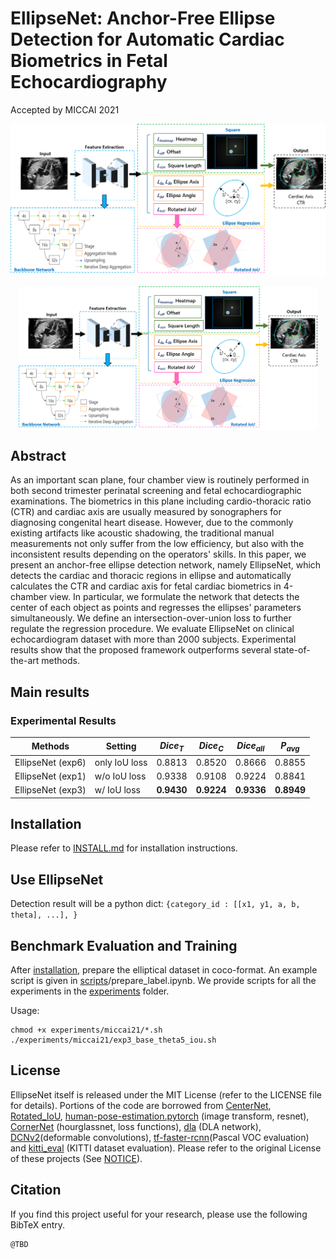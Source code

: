 # EllipseNet: Anchor-Free Ellipse Detection for Automatic Cardiac Biometrics in Fetal Echocardiography
Accepted by MICCAI 2021

![](readme/EllipseNet.png)
<p align="center"> <img src='readme/EllipseNet.png' align="center" height="230px"> </p>    
    
## Abstract 

As an important scan plane, four chamber view is routinely performed in both second trimester perinatal screening and fetal echocardiographic examinations. The biometrics in this plane including cardio-thoracic ratio (CTR) and cardiac axis are usually measured by sonographers for diagnosing congenital heart disease. However, due to the commonly existing artifacts like acoustic shadowing, the traditional manual measurements not only suffer from the low efficiency, but also with the inconsistent results depending on the operators' skills. In this paper, we present an anchor-free ellipse detection network, namely EllipseNet, which detects the cardiac and thoracic regions in ellipse and automatically calculates the CTR and cardiac axis for fetal cardiac biometrics in 4-chamber view. In particular, we formulate the network that detects the center of each object as points and regresses the ellipses' parameters simultaneously. We define an intersection-over-union loss to further regulate the regression procedure. We evaluate EllipseNet on clinical echocardiogram dataset with more than 2000 subjects. Experimental results show that the proposed framework outperforms several state-of-the-art methods.


## Main results

### Experimental Results

| Methods  |  Setting | $Dice_T$ |  $Dice_C$  |  $Dice_{all}$ |   $P_{avg}$ | 
|----------|----------|----------|------------|---------------|-------------|
|EllipseNet (exp6) | only IoU loss | 0.8813 | 0.8520 | 0.8666 | 0.8855 |
|EllipseNet (exp1) | w/o IoU loss  | 0.9338 | 0.9108 | 0.9224 | 0.8841 |
|EllipseNet (exp3) | w/ IoU loss   | **0.9430** | **0.9224** | **0.9336** | **0.8949** |


## Installation

Please refer to [INSTALL.md](readme/INSTALL.md) for installation instructions.

## Use EllipseNet

Detection result will be a python dict: `{category_id : [[x1, y1, a, b, theta], ...], }`

## Benchmark Evaluation and Training

After [installation](readme/INSTALL.md), prepare the elliptical dataset in coco-format. An example script is given in [scripts](scripts)/prepare_label.ipynb.
We provide scripts for all the experiments in the [experiments](experiments) folder.

Usage:
~~~
chmod +x experiments/miccai21/*.sh
./experiments/miccai21/exp3_base_theta5_iou.sh
~~~


## License

EllipseNet itself is released under the MIT License (refer to the LICENSE file for details).
Portions of the code are borrowed from [CenterNet](https://github.com/xingyizhou/CenterNet), [Rotated_IoU](https://github.com/lilanxiao/Rotated_IoU), [human-pose-estimation.pytorch](https://github.com/Microsoft/human-pose-estimation.pytorch) (image transform, resnet), [CornerNet](https://github.com/princeton-vl/CornerNet) (hourglassnet, loss functions), [dla](https://github.com/ucbdrive/dla) (DLA network), [DCNv2](https://github.com/CharlesShang/DCNv2)(deformable convolutions), [tf-faster-rcnn](https://github.com/endernewton/tf-faster-rcnn)(Pascal VOC evaluation) and [kitti_eval](https://github.com/prclibo/kitti_eval) (KITTI dataset evaluation). Please refer to the original License of these projects (See [NOTICE](NOTICE)).

## Citation

If you find this project useful for your research, please use the following BibTeX entry.

    @TBD